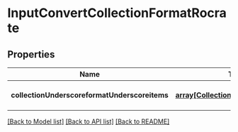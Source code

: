 # InputConvertCollectionFormatRocrate

## Properties
Name | Type | Description | Notes
------------ | ------------- | ------------- | -------------
**collectionUnderscoreformatUnderscoreitems** | [**array[CollectionFormatConversion]**](CollectionFormatConversion.md) | Collection Format Items | [default to null]

[[Back to Model list]](../README.md#documentation-for-models) [[Back to API list]](../README.md#documentation-for-api-endpoints) [[Back to README]](../README.md)


